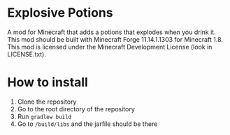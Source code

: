 # Explosive Potions

A mod for Minecraft that adds a potions that explodes when you drink it. This mod should be built with Minecraft Forge 11.14.1.1303 for Minecraft 1.8. This mod is licensed under the Minecraft Development License (look in LICENSE.txt).

# How to install

1. Clone the repository
2. Go to the root directory of the repository
3. Run ```gradlew build```
4. Go to ```/build/libs``` and the jarfile should be there
